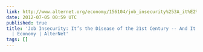 ```yaml
---
link: http://www.alternet.org/economy/156104/job_insecurity%253A_it%E2%80%99s_the_disease_of_the_21st_century_--_and_it%E2%80%99s_killing_us/?page=entire
date: 2012-07-05 00:59 UTC
published: true
title: 'Job Insecurity: It’s the Disease of the 21st Century -- And It’s Killing Us
  | Economy | AlterNet'
tags: []
---
```



